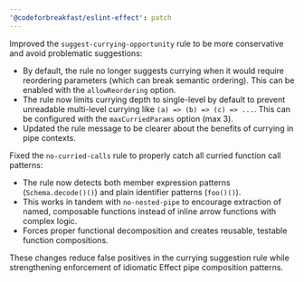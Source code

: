 ```yaml
---
'@codeforbreakfast/eslint-effect': patch
---
```


Improved the `suggest-currying-opportunity` rule to be more conservative and avoid problematic suggestions:

- By default, the rule no longer suggests currying when it would require reordering parameters (which can break semantic ordering). This can be enabled with the `allowReordering` option.
- The rule now limits currying depth to single-level by default to prevent unreadable multi-level currying like `(a) => (b) => (c) => ...`. This can be configured with the `maxCurriedParams` option (max 3).
- Updated the rule message to be clearer about the benefits of currying in pipe contexts.

Fixed the `no-curried-calls` rule to properly catch all curried function call patterns:

- The rule now detects both member expression patterns (`Schema.decode()()`) and plain identifier patterns (`foo()()`).
- This works in tandem with `no-nested-pipe` to encourage extraction of named, composable functions instead of inline arrow functions with complex logic.
- Forces proper functional decomposition and creates reusable, testable function compositions.

These changes reduce false positives in the currying suggestion rule while strengthening enforcement of idiomatic Effect pipe composition patterns.
